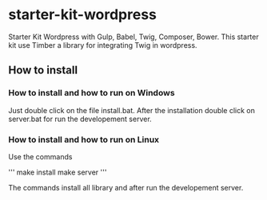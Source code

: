# starter-kit-wordpress
Starter Kit Wordpress with Gulp, Babel, Twig, Composer, Bower. This starter kit use Timber a library for integrating Twig in wordpress.


## How to install

### How to install and how to run on Windows

Just double click on the file install.bat. After the installation double click on server.bat for run the developement server.

### How to install and how to run on Linux

Use the commands

'''
make install
make server
'''

The commands install all library and after run the developement server.
